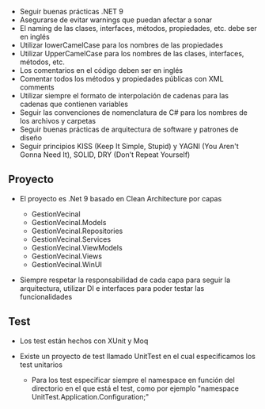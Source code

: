 * Seguir buenas prácticas .NET 9
* Asegurarse de evitar warnings que puedan afectar a sonar
* El naming de las clases, interfaces, métodos, propiedades, etc. debe ser en inglés
* Utilizar lowerCamelCase para los nombres de las propiedades
* Utilizar UpperCamelCase para los nombres de las clases, interfaces, métodos, etc.
* Los comentarios en el código deben ser en inglés
* Comentar todos los métodos y propiedades públicas con XML comments
* Utilizar siempre el formato de interpolación de cadenas para las cadenas que contienen variables
* Seguir las convenciones de nomenclatura de C# para los nombres de los archivos y carpetas
* Seguir buenas prácticas de arquitectura de software y patrones de diseño
* Seguir principios KISS (Keep It Simple, Stupid) y YAGNI (You Aren't Gonna Need It), SOLID, DRY (Don't Repeat Yourself)

## Proyecto

* El proyecto es .Net 9 basado en Clean Architecture por capas

  * GestionVecinal
  * GestionVecinal.Models
  * GestionVecinal.Repositories
  * GestionVecinal.Services
  * GestionVecinal.ViewModels
  * GestionVecinal.Views
  * GestionVecinal.WinUI

* Siempre respetar la responsabilidad de cada capa para seguir la arquitectura, utilizar DI e interfaces para poder testar las funcionalidades

## Test

* Los test están hechos con XUnit y Moq
* Existe un proyecto de test llamado UnitTest en el cual especificamos los test unitarios

  * Para los test especificar siempre el namespace en función del directorio en el que está el test, como por ejemplo "namespace UnitTest.Application.Configuration;"
